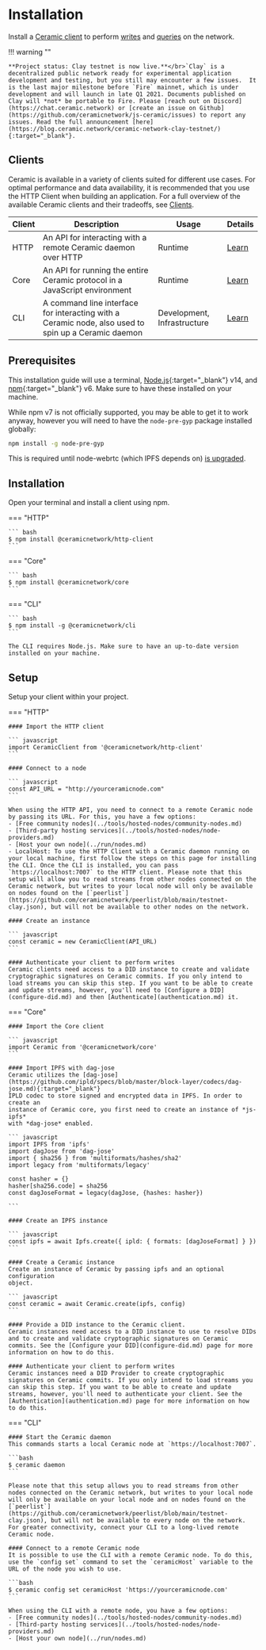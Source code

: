# Installation
Install a [Ceramic client](../learn/clients.md) to perform [writes](./writes.md) and [queries](./queries.md) on the network.

!!! warning ""
    
    **Project status: Clay testnet is now live.**</br>`Clay` is a decentralized public network ready for experimental application development and testing, but you still may encounter a few issues.  It is the last major milestone before `Fire` mainnet, which is under development and will launch in late Q1 2021. Documents published on Clay will *not* be portable to Fire. Please [reach out on Discord](https://chat.ceramic.network) or [create an issue on Github](https://github.com/ceramicnetwork/js-ceramic/issues) to report any issues. Read the full announcement [here](https://blog.ceramic.network/ceramic-network-clay-testnet/){:target="_blank"}.


## **Clients**
Ceramic is available in a variety of clients suited for different use cases. For optimal performance and data availability, it is recommended that you use the HTTP Client when building an application. For a full overview of the available Ceramic clients and their tradeoffs, see [Clients](../learn/clients.md).

Client | Description | Usage | Details |
| ------ | ----- | ---- | --- |
| HTTP | An API for interacting with a remote Ceramic daemon over HTTP | Runtime | [Learn](../learn/clients.md/#http-client) |
| Core | An API for running the entire Ceramic protocol in a JavaScript environment | Runtime | [Learn](../learn/clients.md/#core) |
| CLI | A command line interface for interacting with a Ceramic node, also used to spin up a Ceramic daemon | Development, Infrastructure | [Learn](../learn/clients.md/#cli) |

## **Prerequisites**

This installation guide will use a terminal, [Node.js](https://nodejs.org/en/){:target="_blank"} v14, and [npm](https://www.npmjs.com/get-npm){:target="_blank"} v6. Make sure to have these installed on your machine.

While npm v7 is not officially supported, you may be able to get it to work anyway, however you will need to have the `node-pre-gyp` package installed globally:
```bash
npm install -g node-pre-gyp
```
This is required until node-webrtc (which IPFS depends on) [is upgraded](https://github.com/node-webrtc/node-webrtc/pull/694).

## **Installation**
Open your terminal and install a client using npm.

=== "HTTP"

    ``` bash
    $ npm install @ceramicnetwork/http-client
    ```

=== "Core"

    ``` bash
    $ npm install @ceramicnetwork/core
    ```

=== "CLI"

    ``` bash
    $ npm install -g @ceramicnetwork/cli
    ```

    The CLI requires Node.js. Make sure to have an up-to-date version installed on your machine.

## **Setup**
Setup your client within your project.

=== "HTTP"

    #### Import the HTTP client

    ``` javascript
    import CeramicClient from '@ceramicnetwork/http-client'
    ```

    #### Connect to a node

    ``` javascript
    const API_URL = "http://yourceramicnode.com"
    ```
    
    When using the HTTP API, you need to connect to a remote Ceramic node by passing its URL. For this, you have a few options:
    - [Free community nodes](../tools/hosted-nodes/community-nodes.md)
    - [Third-party hosting services](../tools/hosted-nodes/node-providers.md)
    - [Host your own node](../run/nodes.md)
    - LocalHost: To use the HTTP Client with a Ceramic daemon running on your local machine, first follow the steps on this page for installing the CLI. Once the CLI is installed, you can pass `https://localhost:7007` to the HTTP client. Please note that this setup will allow you to read streams from other nodes connected on the Ceramic network, but writes to your local node will only be available on nodes found on the [`peerlist`](https://github.com/ceramicnetwork/peerlist/blob/main/testnet-clay.json), but will not be available to other nodes on the network.

    #### Create an instance

    ``` javascript
    const ceramic = new CeramicClient(API_URL)
    ```

    #### Authenticate your client to perform writes
    Ceramic clients need access to a DID instance to create and validate cryptographic signatures on Ceramic commits. If you only intend to load streams you can skip this step. If you want to be able to create and update streams, however, you'll need to [Configure a DID](configure-did.md) and then [Authenticate](authentication.md) it.

=== "Core"

    #### Import the Core client

    ``` javascript
    import Ceramic from '@ceramicnetwork/core'
    ```

    #### Import IPFS with dag-jose
    Ceramic utilizes the [dag-jose](https://github.com/ipld/specs/blob/master/block-layer/codecs/dag-jose.md){:target="_blank"}
    IPLD codec to store signed and encrypted data in IPFS. In order to create an
    instance of Ceramic core, you first need to create an instance of *js-ipfs*
    with *dag-jose* enabled.

    ``` javascript
    import IPFS from 'ipfs'
    import dagJose from 'dag-jose'
    import { sha256 } from 'multiformats/hashes/sha2'
    import legacy from 'multiformats/legacy'

    const hasher = {}
    hasher[sha256.code] = sha256
    const dagJoseFormat = legacy(dagJose, {hashes: hasher})

    ```

    #### Create an IPFS instance

    ``` javascript
    const ipfs = await Ipfs.create({ ipld: { formats: [dagJoseFormat] } })
    ```

    #### Create a Ceramic instance
    Create an instance of Ceramic by passing ipfs and an optional configuration
    object.

    ``` javascript
    const ceramic = await Ceramic.create(ipfs, config)
    ```

    #### Provide a DID instance to the Ceramic client.
    Ceramic instances need access to a DID instance to use to resolve DIDs and to create and validate cryptographic signatures on Ceramic commits. See the [Configure your DID](configure-did.md) page for more information on how to do this.

    #### Authenticate your client to perform writes
    Ceramic instances need a DID Provider to create cryptographic signatures on Ceramic commits. If you only intend to load streams you can skip this step. If you want to be able to create and update streams, however, you'll need to authenticate your client. See the [Authentication](authentication.md) page for more information on how to do this.


=== "CLI"

    #### Start the Ceramic daemon
    This commands starts a local Ceramic node at `https://localhost:7007`. 

    ```bash
    $ ceramic daemon
    ```
    
    Please note that this setup allows you to read streams from other nodes connected on the Ceramic network, but writes to your local node will only be available on your local node and on nodes found on the [`peerlist`](https://github.com/ceramicnetwork/peerlist/blob/main/testnet-clay.json), but will not be available to every node on the network. For greater connectivity, connect your CLI to a long-lived remote Ceramic node.

    #### Connect to a remote Ceramic node
    It is possible to use the CLI with a remote Ceramic node. To do this, use the `config set` command to set the `ceramicHost` variable to the URL of the node you wish to use.

    ```bash
    $ ceramic config set ceramicHost 'https://yourceramicnode.com'
    ```
    
    When using the CLI with a remote node, you have a few options:
    - [Free community nodes](../tools/hosted-nodes/community-nodes.md)
    - [Third-party hosting services](../tools/hosted-nodes/node-providers.md)
    - [Host your own node](../run/nodes.md)

</br>
</br>
</br>
